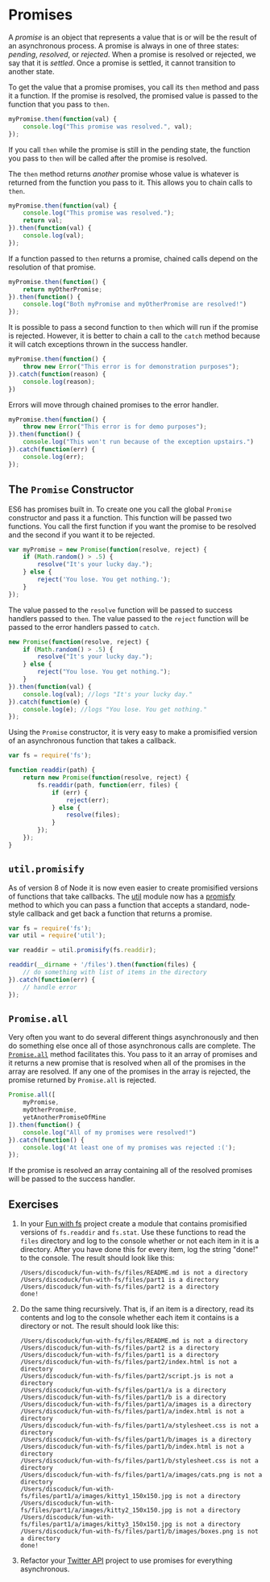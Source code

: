 # Promises

A _promise_ is an object that represents a value that is or will be the result of an asynchronous process. A promise is always in one of three states: _pending_, _resolved_, or _rejected_. When a promise is resolved or rejected, we say that it is _settled_. Once a promise is settled, it cannot transition to another state.

To get the value that a promise promises, you call its `then` method and pass it a function. If the promise is resolved, the promised value is passed to the function that you pass to `then`.

```js
myPromise.then(function(val) {
    console.log("This promise was resolved.", val);
});
```

If you call `then` while the promise is still in the pending state, the function you pass to `then` will be called after the promise is resolved.

The `then` method returns _another_ promise whose value is whatever is returned from the function you pass to it. This allows you to chain calls to `then`.

```js
myPromise.then(function(val) {
    console.log("This promise was resolved.");
    return val;
}).then(function(val) {
    console.log(val);
});
```

If a function passed to `then` returns a promise, chained calls depend on the resolution of that promise.

```js
myPromise.then(function() {
    return myOtherPromise;
}).then(function() {
    console.log("Both myPromise and myOtherPromise are resolved!")
});
```

It is possible to pass a second function to `then` which will run if the promise is rejected. However, it is better to chain a call to the `catch` method because it will catch exceptions thrown in the success handler.

```js
myPromise.then(function() {
    throw new Error("This error is for demonstration purposes");
}).catch(function(reason) {
    console.log(reason);
})
```

Errors will move through chained promises to the error handler.

```js
myPromise.then(function() {
    throw new Error("This error is for demo purposes");
}).then(function() {
    console.log("This won't run because of the exception upstairs.")
}).catch(function(err) {
    console.log(err);
});
```

## The `Promise` Constructor

ES6 has promises built in. To create one you call the global `Promise` constructor and pass it a function. This function will be passed two functions. You call the first function if you want the promise to be resolved and the second if you want it to be rejected.

```js
var myPromise = new Promise(function(resolve, reject) {
    if (Math.random() > .5) {
        resolve("It's your lucky day.");
    } else {
        reject('You lose. You get nothing.');
    }
});
```

The value passed to the `resolve` function will be passed to success handlers passed to `then`. The value passed to the `reject` function will be passed to the error handlers passed to `catch`.

```js
new Promise(function(resolve, reject) {
    if (Math.random() > .5) {
        resolve("It's your lucky day.");
    } else {
        reject("You lose. You get nothing.");
    }
}).then(function(val) {
    console.log(val); //logs "It's your lucky day."
}).catch(function(e) {
    console.log(e); //logs "You lose. You get nothing."
});
```

Using the `Promise` constructor, it is very easy to make a promisified version of an asynchronous function that takes a callback.

```js
var fs = require('fs');

function readdir(path) {
    return new Promise(function(resolve, reject) {
        fs.readdir(path, function(err, files) {
            if (err) {
                reject(err);
            } else {
                resolve(files);
            }
        });
    });
}
```

## `util.promisify`

As of version 8 of Node it is now even easier to create promisified versions of functions that take callbacks. The [util](https://nodejs.org/api/util.html) module now has a [promisfy](https://nodejs.org/api/util.html#util_util_promisify_original) method to which you can pass a function that accepts a standard, node-style callback and get back a function that returns a promise.

```js
var fs = require('fs');
var util = require('util');

var readdir = util.promisify(fs.readdir);

readdir(__dirname + '/files').then(function(files) {
    // do something with list of items in the directory
}).catch(function(err) {
    // handle error
});
```

## `Promise.all`

Very often you want to do several different things asynchronously and then do something else once all of those asynchronous calls are complete. The <a href="https://developer.mozilla.org/en/docs/Web/JavaScript/Reference/Global_Objects/Promise/all">`Promise.all`</a> method facilitates this. You pass to it an array of promises and it returns a new promise that is resolved when all of the promises in the array are resolved. If any one of the promises in the array is rejected, the promise returned by `Promise.all` is rejected.


```js
Promise.all([
    myPromise,
    myOtherPromise,
    yetAnotherPromiseOfMine
]).then(function() {
    console.log("All of my promises were resolved!")
}).catch(function() {
    console.log('At least one of my promises was rejected :(');
});
```

If the promise is resolved an array containing all of the resolved promises will be passed to the success handler.

## Exercises

1. In your <a href="../wk5_fun_with_fs">Fun with fs</a> project create a module that contains promisified versions of `fs.readdir` and `fs.stat`. Use these functions to read the `files` directory and log to the console whether or not each item in it is a directory. After you have done this for every item, log the string "done!" to the console. The result should look like this:

    ```
    /Users/discoduck/fun-with-fs/files/README.md is not a directory
    /Users/discoduck/fun-with-fs/files/part1 is a directory
    /Users/discoduck/fun-with-fs/files/part2 is a directory
    done!
    ```

2. Do the same thing recursively. That is, if an item is a directory, read its contents and log to the console whether each item it contains is a directory or not. The result should look like this:

    ```
    /Users/discoduck/fun-with-fs/files/README.md is not a directory
    /Users/discoduck/fun-with-fs/files/part2 is a directory
    /Users/discoduck/fun-with-fs/files/part1 is a directory
    /Users/discoduck/fun-with-fs/files/part2/index.html is not a directory
    /Users/discoduck/fun-with-fs/files/part2/script.js is not a directory
    /Users/discoduck/fun-with-fs/files/part1/a is a directory
    /Users/discoduck/fun-with-fs/files/part1/b is a directory
    /Users/discoduck/fun-with-fs/files/part1/a/images is a directory
    /Users/discoduck/fun-with-fs/files/part1/a/index.html is not a directory
    /Users/discoduck/fun-with-fs/files/part1/a/stylesheet.css is not a directory
    /Users/discoduck/fun-with-fs/files/part1/b/images is a directory
    /Users/discoduck/fun-with-fs/files/part1/b/index.html is not a directory
    /Users/discoduck/fun-with-fs/files/part1/b/stylesheet.css is not a directory
    /Users/discoduck/fun-with-fs/files/part1/a/images/cats.png is not a directory
    /Users/discoduck/fun-with-fs/files/part1/a/images/kitty1_150x150.jpg is not a directory
    /Users/discoduck/fun-with-fs/files/part1/a/images/kitty2_150x150.jpg is not a directory
    /Users/discoduck/fun-with-fs/files/part1/a/images/kitty3_150x150.jpg is not a directory
    /Users/discoduck/fun-with-fs/files/part1/b/images/boxes.png is not a directory
    done!
    ```
    
3. Refactor your [Twitter API](wk6_twitter_api) project to use promises for everything asynchronous.
